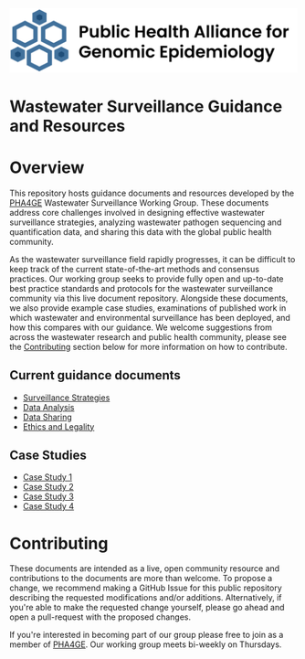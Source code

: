 ![PHA4GE logo](phage-logo-thin.png)
# Wastewater Surveillance Guidance and Resources

Overview
========
This repository hosts guidance documents and resources developed by the [PHA4GE](https://pha4ge.org/) Wastewater Surveillance Working Group. These documents address core challenges involved in designing effective wastewater surveillance strategies, analyzing  wastewater pathogen sequencing and quantification data, and sharing this data with the global public health community. 

As the wastewater surveillance field rapidly progresses, it can be difficult to keep track of the current state-of-the-art methods and consensus practices. Our working group seeks to provide fully open and up-to-date best practice standards and protocols for the wastewater surveillance community via this live document repository. Alongside these documents, we also provide example case studies, examinations of published work in which wastewater and environmental surveillance has been deployed, and how this compares with our guidance. We welcome suggestions from across the wastewater research and public health community, please see the [Contributing](#contributing) section below for more information on how to contribute. 


## Current guidance documents 
- [Surveillance Strategies](guidance_docs/SurveillanceStrategies-GuidanceDoc.md)
- [Data Analysis](guidance_docs/DataAnalysis-GuidanceDoc.md)
- [Data Sharing](guidance_docs/DataSharing-GuidanceDoc.md)
- [Ethics and Legality](guidance_docs/EthicsAndLegality-GuidanceDoc.md)

## Case Studies
- [Case Study 1](guidance_docs/CaseStudy1-GuidanceDoc.md)
- [Case Study 2](guidance_docs/CaseStudy2-GuidanceDoc.md)
- [Case Study 3](guidance_docs/CaseStudy3-GuidanceDoc.md)
- [Case Study 4](guidance_docs/CaseStudy4-GuidanceDoc.md)

Contributing
============
These documents are intended as a live, open community resource and contributions to the documents are more than welcome. To propose a change, we recommend making a GitHub Issue for this public repository describing the requested modifications and/or additions. Alternatively, if you're able to make the requested change yourself, please go ahead and open a pull-request with the proposed changes. 

If you're interested in becoming part of our group please free to join as a member of [PHA4GE](https://pha4ge.org/about/). Our working group meets bi-weekly on Thursdays. 